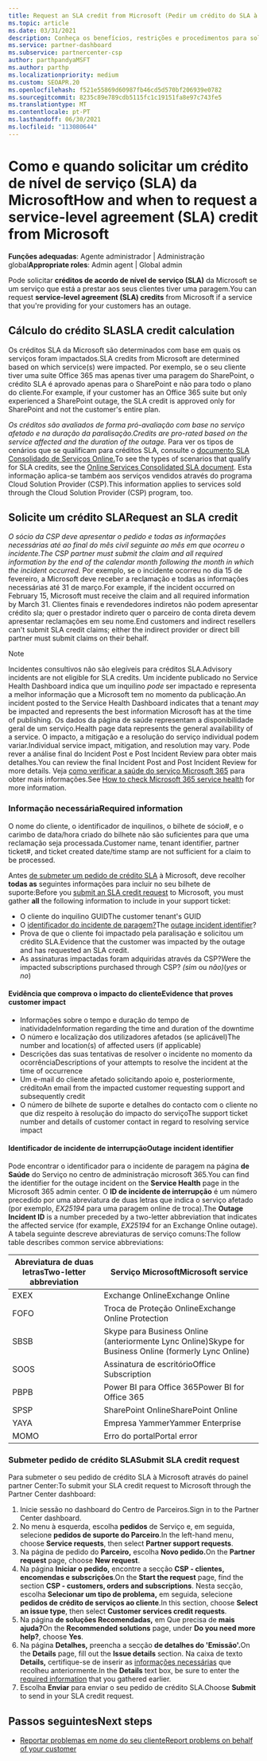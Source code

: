 ```yaml
---
title: Request an SLA credit from Microsoft (Pedir um crédito do SLA à Microsoft)
ms.topic: article
ms.date: 03/31/2021
description: Conheça os benefícios, restrições e procedimentos para solicitar um crédito de acordo de nível de serviço (SLA) da Microsoft se os seus clientes experimentarem uma falha de serviço.
ms.service: partner-dashboard
ms.subservice: partnercenter-csp
author: parthpandyaMSFT
ms.author: parthp
ms.localizationpriority: medium
ms.custom: SEOAPR.20
ms.openlocfilehash: f521e55869d60987fb46cd5d570bf206939e0782
ms.sourcegitcommit: 8235c89e789cdb5115fc1c19151fa8e97c743fe5
ms.translationtype: MT
ms.contentlocale: pt-PT
ms.lasthandoff: 06/30/2021
ms.locfileid: "113080644"
---
```

# <a name="how-and-when-to-request-a-service-level-agreement-sla-credit-from-microsoft"></a><span data-ttu-id="2ee3f-103">Como e quando solicitar um crédito de nível de serviço (SLA) da Microsoft</span><span class="sxs-lookup"><span data-stu-id="2ee3f-103">How and when to request a service-level agreement (SLA) credit from Microsoft</span></span>

<span data-ttu-id="2ee3f-104">**Funções adequadas**: Agente administrador | Administração global</span><span class="sxs-lookup"><span data-stu-id="2ee3f-104">**Appropriate roles**: Admin agent | Global admin</span></span>

<span data-ttu-id="2ee3f-105">Pode solicitar **créditos de acordo de nível de serviço (SLA)** da Microsoft se um serviço que está a prestar aos seus clientes tiver uma paragem.</span><span class="sxs-lookup"><span data-stu-id="2ee3f-105">You can request **service-level agreement (SLA) credits** from Microsoft if a service that you're providing for your customers has an outage.</span></span>

## <a name="sla-credit-calculation"></a><span data-ttu-id="2ee3f-106">Cálculo do crédito SLA</span><span class="sxs-lookup"><span data-stu-id="2ee3f-106">SLA credit calculation</span></span>

<span data-ttu-id="2ee3f-107">Os créditos SLA da Microsoft são determinados com base em quais os serviços foram impactados.</span><span class="sxs-lookup"><span data-stu-id="2ee3f-107">SLA credits from Microsoft are determined based on which service(s) were impacted.</span></span> <span data-ttu-id="2ee3f-108">Por exemplo, se o seu cliente tiver uma suite Office 365 mas apenas tiver uma paragem do SharePoint, o crédito SLA é aprovado apenas para o SharePoint e não para todo o plano do cliente.</span><span class="sxs-lookup"><span data-stu-id="2ee3f-108">For example, if your customer has an Office 365 suite but only experienced a SharePoint outage, the SLA credit is approved only for SharePoint and not the customer's entire plan.</span></span>

<span data-ttu-id="2ee3f-109">*Os créditos são avaliados de forma pró-avaliação com base no serviço afetado e na duração da paralisação.*</span><span class="sxs-lookup"><span data-stu-id="2ee3f-109">*Credits are pro-rated based on the service affected and the duration of the outage.*</span></span> <span data-ttu-id="2ee3f-110">Para ver os tipos de cenários que se qualificam para créditos SLA, consulte o [documento SLA Consolidado de Serviços Online.](http://www.microsoftvolumelicensing.com/DocumentSearch.aspx?Mode=3&DocumentTypeId=37)</span><span class="sxs-lookup"><span data-stu-id="2ee3f-110">To see the types of scenarios that qualify for SLA credits, see the [Online Services Consolidated SLA document](http://www.microsoftvolumelicensing.com/DocumentSearch.aspx?Mode=3&DocumentTypeId=37).</span></span> <span data-ttu-id="2ee3f-111">Esta informação aplica-se também aos serviços vendidos através do programa Cloud Solution Provider (CSP).</span><span class="sxs-lookup"><span data-stu-id="2ee3f-111">This information applies to services sold through the Cloud Solution Provider (CSP) program, too.</span></span>


## <a name="request-an-sla-credit"></a><span data-ttu-id="2ee3f-112">Solicite um crédito SLA</span><span class="sxs-lookup"><span data-stu-id="2ee3f-112">Request an SLA credit</span></span>

<span data-ttu-id="2ee3f-113">*O sócio da CSP deve apresentar o pedido e todas as informações necessárias até ao final do mês civil seguinte ao mês em que ocorreu o incidente.*</span><span class="sxs-lookup"><span data-stu-id="2ee3f-113">*The CSP partner must submit the claim and all required information by the end of the calendar month following the month in which the incident occurred.*</span></span> <span data-ttu-id="2ee3f-114">Por exemplo, se o incidente ocorreu no dia 15 de fevereiro, a Microsoft deve receber a reclamação e todas as informações necessárias até 31 de março.</span><span class="sxs-lookup"><span data-stu-id="2ee3f-114">For example, if the incident occurred on February 15, Microsoft must receive the claim and all required information by March 31.</span></span> <span data-ttu-id="2ee3f-115">Clientes finais e revendedores indiretos não podem apresentar crédito sla; quer o prestador indireto quer o parceiro de conta direta devem apresentar reclamações em seu nome.</span><span class="sxs-lookup"><span data-stu-id="2ee3f-115">End customers and indirect resellers can't submit SLA credit claims; either the indirect provider or direct bill partner must submit claims on their behalf.</span></span>

> [!NOTE]
> <span data-ttu-id="2ee3f-116">Incidentes consultivos não são elegíveis para créditos SLA.</span><span class="sxs-lookup"><span data-stu-id="2ee3f-116">Advisory incidents are not eligible for SLA credits.</span></span> <span data-ttu-id="2ee3f-117">Um incidente publicado no Service Health Dashboard indica que um inquilino *pode* ser impactado e representa a melhor informação que a Microsoft tem no momento da publicação.</span><span class="sxs-lookup"><span data-stu-id="2ee3f-117">An incident posted to the Service Health Dashboard indicates that a tenant *may* be impacted and represents the best information Microsoft has at the time of publishing.</span></span> <span data-ttu-id="2ee3f-118">Os dados da página de saúde representam a disponibilidade geral de um serviço.</span><span class="sxs-lookup"><span data-stu-id="2ee3f-118">Health page data represents the general availability of a service.</span></span> <span data-ttu-id="2ee3f-119">O impacto, a mitigação e a resolução do serviço individual podem variar.</span><span class="sxs-lookup"><span data-stu-id="2ee3f-119">Individual service impact, mitigation, and resolution may vary.</span></span> <span data-ttu-id="2ee3f-120">Pode rever a análise final do Incident Post e Post Incident Review para obter mais detalhes.</span><span class="sxs-lookup"><span data-stu-id="2ee3f-120">You can review the final Incident Post and Post Incident Review for more details.</span></span> <span data-ttu-id="2ee3f-121">Veja [como verificar a saúde do serviço Microsoft 365](/microsoft-365/enterprise/view-service-health#incidents-and-advisories) para obter mais informações.</span><span class="sxs-lookup"><span data-stu-id="2ee3f-121">See [How to check Microsoft 365 service health](/microsoft-365/enterprise/view-service-health#incidents-and-advisories) for more information.</span></span>

### <a name="required-information"></a><span data-ttu-id="2ee3f-122">Informação necessária</span><span class="sxs-lookup"><span data-stu-id="2ee3f-122">Required information</span></span>

<span data-ttu-id="2ee3f-123">O nome do cliente, o identificador de inquilinos, o bilhete de sócio#, e o carimbo de data/hora criado do bilhete não são suficientes para que uma reclamação seja processada.</span><span class="sxs-lookup"><span data-stu-id="2ee3f-123">Customer name, tenant identifier, partner ticket#, and ticket created date/time stamp are not sufficient for a claim to be processed.</span></span>

<span data-ttu-id="2ee3f-124">Antes [de submeter um pedido de crédito SLA](#submit-sla-credit-request) à Microsoft, deve recolher **todas as** seguintes informações para incluir no seu bilhete de suporte:</span><span class="sxs-lookup"><span data-stu-id="2ee3f-124">Before you [submit an SLA credit request](#submit-sla-credit-request) to Microsoft, you must gather **all** the following information to include in your support ticket:</span></span>

- <span data-ttu-id="2ee3f-125">O cliente do inquilino GUID</span><span class="sxs-lookup"><span data-stu-id="2ee3f-125">The customer tenant's GUID</span></span>
- <span data-ttu-id="2ee3f-126">O [identificador do incidente de paragem?](#outage-incident-identifier)</span><span class="sxs-lookup"><span data-stu-id="2ee3f-126">The [outage incident identifier](#outage-incident-identifier)?</span></span>
- <span data-ttu-id="2ee3f-127">Prova de que o cliente foi impactado pela paralisação e solicitou um crédito SLA.</span><span class="sxs-lookup"><span data-stu-id="2ee3f-127">Evidence that the customer was impacted by the outage and has requested an SLA credit.</span></span>
- <span data-ttu-id="2ee3f-128">As assinaturas impactadas foram adquiridas através da CSP?</span><span class="sxs-lookup"><span data-stu-id="2ee3f-128">Were the impacted subscriptions purchased through CSP?</span></span> <span data-ttu-id="2ee3f-129">*(sim* ou *não)*</span><span class="sxs-lookup"><span data-stu-id="2ee3f-129">(*yes* or *no*)</span></span>

#### <a name="evidence-that-proves-customer-impact"></a><span data-ttu-id="2ee3f-130">Evidência que comprova o impacto do cliente</span><span class="sxs-lookup"><span data-stu-id="2ee3f-130">Evidence that proves customer impact</span></span>

- <span data-ttu-id="2ee3f-131">Informações sobre o tempo e duração do tempo de inatividade</span><span class="sxs-lookup"><span data-stu-id="2ee3f-131">Information regarding the time and duration of the downtime</span></span>
- <span data-ttu-id="2ee3f-132">O número e localização dos utilizadores afetados (se aplicável)</span><span class="sxs-lookup"><span data-stu-id="2ee3f-132">The number and location(s) of affected users (if applicable)</span></span>
- <span data-ttu-id="2ee3f-133">Descrições das suas tentativas de resolver o incidente no momento da ocorrência</span><span class="sxs-lookup"><span data-stu-id="2ee3f-133">Descriptions of your attempts to resolve the incident at the time of occurrence</span></span>
- <span data-ttu-id="2ee3f-134">Um e-mail do cliente afetado solicitando apoio e, posteriormente, crédito</span><span class="sxs-lookup"><span data-stu-id="2ee3f-134">An email from the impacted customer requesting support and subsequently credit</span></span>
- <span data-ttu-id="2ee3f-135">O número de bilhete de suporte e detalhes do contacto com o cliente no que diz respeito à resolução do impacto do serviço</span><span class="sxs-lookup"><span data-stu-id="2ee3f-135">The support ticket number and details of customer contact in regard to resolving service impact</span></span>


#### <a name="outage-incident-identifier"></a><span data-ttu-id="2ee3f-136">Identificador de incidente de interrupção</span><span class="sxs-lookup"><span data-stu-id="2ee3f-136">Outage incident identifier</span></span>

<span data-ttu-id="2ee3f-137">Pode encontrar o identificador para o incidente de paragem na página **de Saúde** do Serviço no centro de administração microsoft 365.</span><span class="sxs-lookup"><span data-stu-id="2ee3f-137">You can find the identifier for the outage incident on the **Service Health** page in the Microsoft 365 admin center.</span></span> <span data-ttu-id="2ee3f-138">O **ID de incidente de interrupção** é um número precedido por uma abreviatura de duas letras que indica o serviço afetado (por exemplo, *EX25194* para uma paragem online de troca).</span><span class="sxs-lookup"><span data-stu-id="2ee3f-138">The **Outage Incident ID** is a number preceded by a two-letter abbreviation that indicates the affected service (for example, *EX25194* for an Exchange Online outage).</span></span> <span data-ttu-id="2ee3f-139">A tabela seguinte descreve abreviaturas de serviço comuns:</span><span class="sxs-lookup"><span data-stu-id="2ee3f-139">The follow table describes common service abbreviations:</span></span>

| <span data-ttu-id="2ee3f-140">Abreviatura de duas letras</span><span class="sxs-lookup"><span data-stu-id="2ee3f-140">Two-letter abbreviation</span></span> | <span data-ttu-id="2ee3f-141">Serviço Microsoft</span><span class="sxs-lookup"><span data-stu-id="2ee3f-141">Microsoft service</span></span> |
| ----------------------- | ----------------- |
| <span data-ttu-id="2ee3f-142">EX</span><span class="sxs-lookup"><span data-stu-id="2ee3f-142">EX</span></span> | <span data-ttu-id="2ee3f-143">Exchange Online</span><span class="sxs-lookup"><span data-stu-id="2ee3f-143">Exchange Online</span></span> |
| <span data-ttu-id="2ee3f-144">FO</span><span class="sxs-lookup"><span data-stu-id="2ee3f-144">FO</span></span> | <span data-ttu-id="2ee3f-145">Troca de Proteção Online</span><span class="sxs-lookup"><span data-stu-id="2ee3f-145">Exchange Online Protection</span></span> |
| <span data-ttu-id="2ee3f-146">SB</span><span class="sxs-lookup"><span data-stu-id="2ee3f-146">SB</span></span> | <span data-ttu-id="2ee3f-147">Skype para Business Online (anteriormente Lync Online)</span><span class="sxs-lookup"><span data-stu-id="2ee3f-147">Skype for Business Online (formerly Lync Online)</span></span> |
| <span data-ttu-id="2ee3f-148">SO</span><span class="sxs-lookup"><span data-stu-id="2ee3f-148">OS</span></span> | <span data-ttu-id="2ee3f-149">Assinatura de escritório</span><span class="sxs-lookup"><span data-stu-id="2ee3f-149">Office Subscription</span></span> |
| <span data-ttu-id="2ee3f-150">PB</span><span class="sxs-lookup"><span data-stu-id="2ee3f-150">PB</span></span> | <span data-ttu-id="2ee3f-151">Power BI para Office 365</span><span class="sxs-lookup"><span data-stu-id="2ee3f-151">Power BI for Office 365</span></span> |
| <span data-ttu-id="2ee3f-152">SP</span><span class="sxs-lookup"><span data-stu-id="2ee3f-152">SP</span></span> | <span data-ttu-id="2ee3f-153">SharePoint Online</span><span class="sxs-lookup"><span data-stu-id="2ee3f-153">SharePoint Online</span></span> |
| <span data-ttu-id="2ee3f-154">YA</span><span class="sxs-lookup"><span data-stu-id="2ee3f-154">YA</span></span> | <span data-ttu-id="2ee3f-155">Empresa Yammer</span><span class="sxs-lookup"><span data-stu-id="2ee3f-155">Yammer Enterprise</span></span> |
| <span data-ttu-id="2ee3f-156">MO</span><span class="sxs-lookup"><span data-stu-id="2ee3f-156">MO</span></span> | <span data-ttu-id="2ee3f-157">Erro do portal</span><span class="sxs-lookup"><span data-stu-id="2ee3f-157">Portal error</span></span> |

### <a name="submit-sla-credit-request"></a><span data-ttu-id="2ee3f-158">Submeter pedido de crédito SLA</span><span class="sxs-lookup"><span data-stu-id="2ee3f-158">Submit SLA credit request</span></span>

<span data-ttu-id="2ee3f-159">Para submeter o seu pedido de crédito SLA à Microsoft através do painel partner Center:</span><span class="sxs-lookup"><span data-stu-id="2ee3f-159">To submit your SLA credit request to Microsoft through the Partner Center dashboard:</span></span>

1. <span data-ttu-id="2ee3f-160">Inicie sessão no dashboard do Centro de Parceiros.</span><span class="sxs-lookup"><span data-stu-id="2ee3f-160">Sign in to the Partner Center dashboard.</span></span>
2. <span data-ttu-id="2ee3f-161">No menu à esquerda, escolha **pedidos** de Serviço e, em seguida, selecione **pedidos de suporte do Parceiro**.</span><span class="sxs-lookup"><span data-stu-id="2ee3f-161">In the left-hand menu, choose **Service requests**, then select **Partner support requests**.</span></span>
3. <span data-ttu-id="2ee3f-162">Na página de pedido do **Parceiro,** escolha **Novo pedido.**</span><span class="sxs-lookup"><span data-stu-id="2ee3f-162">On the **Partner request** page, choose **New request**.</span></span>
4. <span data-ttu-id="2ee3f-163">Na página **Iniciar o pedido,** encontre a secção **CSP - clientes, encomendas e subscrições**.</span><span class="sxs-lookup"><span data-stu-id="2ee3f-163">On the **Start the request** page, find the section **CSP - customers, orders and subscriptions**.</span></span> <span data-ttu-id="2ee3f-164">Nesta secção, escolha **Selecionar um tipo de problema,** em seguida, selecione **pedidos de crédito de serviços ao cliente**.</span><span class="sxs-lookup"><span data-stu-id="2ee3f-164">In this section, choose **Select an issue type**, then select **Customer services credit requests**.</span></span>
5. <span data-ttu-id="2ee3f-165">Na página **de soluções Recomendadas,** em Que precisa de **mais ajuda?**</span><span class="sxs-lookup"><span data-stu-id="2ee3f-165">On the **Recommended solutions** page, under **Do you need more help?**, choose **Yes**.</span></span>
6. <span data-ttu-id="2ee3f-166">Na página **Detalhes,** preencha a secção **de detalhes do 'Emissão'.**</span><span class="sxs-lookup"><span data-stu-id="2ee3f-166">On the **Details** page, fill out the **Issue details** section.</span></span> <span data-ttu-id="2ee3f-167">Na caixa de texto **Details,** certifique-se de inserir as [informações necessárias](#required-information) que recolheu anteriormente.</span><span class="sxs-lookup"><span data-stu-id="2ee3f-167">In the **Details** text box, be sure to enter the [required information](#required-information) that you gathered earlier.</span></span>
7. <span data-ttu-id="2ee3f-168">Escolha **Enviar** para enviar o seu pedido de crédito SLA.</span><span class="sxs-lookup"><span data-stu-id="2ee3f-168">Choose **Submit** to send in your SLA credit request.</span></span>

## <a name="next-steps"></a><span data-ttu-id="2ee3f-169">Passos seguintes</span><span class="sxs-lookup"><span data-stu-id="2ee3f-169">Next steps</span></span>

- [<span data-ttu-id="2ee3f-170">Reportar problemas em nome do seu cliente</span><span class="sxs-lookup"><span data-stu-id="2ee3f-170">Report problems on behalf of your customer</span></span>](report-problems-on-behalf-of-a-customer.md)
